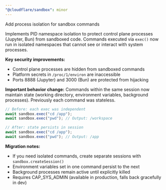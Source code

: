 ```yaml
---
"@cloudflare/sandbox": minor
---
```


Add process isolation for sandbox commands

Implements PID namespace isolation to protect control plane processes (Jupyter, Bun) from sandboxed code. Commands executed via `exec()` now run in isolated namespaces that cannot see or interact with system processes.

**Key security improvements:**
- Control plane processes are hidden from sandboxed commands
- Platform secrets in `/proc/1/environ` are inaccessible
- Ports 8888 (Jupyter) and 3000 (Bun) are protected from hijacking

**Important behavior change:** Commands within the same session now maintain state (working directory, environment variables, background processes). Previously each command was stateless.

```javascript
// Before: each exec was independent
await sandbox.exec("cd /app");
await sandbox.exec("pwd"); // Output: /workspace

// After: state persists in session
await sandbox.exec("cd /app");
await sandbox.exec("pwd"); // Output: /app
```

**Migration notes:**
- If you need isolated commands, create separate sessions with `sandbox.createSession()`
- Environment variables set in one command persist to the next
- Background processes remain active until explicitly killed
- Requires CAP_SYS_ADMIN (available in production, falls back gracefully in dev)